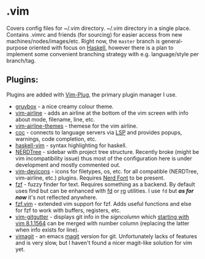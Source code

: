 # .vim

Covers config files for ~/.vim directory.
~/.vim directory in a single place. Contains .vimrc and friends (for
sourcing) for easier access from new machines/nodes/images/etc. Right now, the
`master` branch is general-purpose oriented with focus on
[Haskell](https://www.haskell.org), however there is a plan to implement some
convenient branching strategy with e.g. language/style per branch/tag.

## Plugins:

Plugins are added with [Vim-Plug](https://github.com/junegunn/vim-plug), the
primary plugin manager I use.

* [gruvbox](https://github.com/morhetz/gruvbox) - a nice creamy colour theme.
* [vim-airline](https://github.com/vim-airline/vim-airline) - adds an airline
at the bottom of the vim screen with info about mode, filename, line, etc.
* [vim-airline-themes](https://github.com/vim-airline/vim-airline-themes) -
themese for the vim airline.
* [coc](https://github.com/neoclide/coc.nvim) - connects to language servers
via [LSP](https://microsoft.github.io/language-server-protocol/) and provides
popups, warnings, code completion, etc.
* [haskell-vim](https://github.com/neovimhaskell/haskell-vim) - syntax
highlighting for haskell.
* [NERDTree](https://github.com/preservim/nerdtree) - sidebar with project
tree structure. Recently broke (might be vim incompatibility issue) thus most
of the configuration here is under development and mostly commented out.
* [vim-devicons](https://github.com/ryanoasis/vim-devicons) - icons for
filetypes, os, etc. for all compatible (NERDTree, vim-airline, etc.) plugins.
Requires [Nerd Font](https://github.com/ryanoasis/nerd-fonts) to be present.
* [fzf](https://github.com/junegunn/fzf) - fuzzy finder for text. Requires
something as a backend. By default uses find but can be enhanced with
[fd](https://github.com/sharkdp/fd) or
[rg](https://github.com/BurntSushi/ripgrep) utilities. I use `fd` but ***as
for now*** it's not reflected anywhere.
* [fzf.vim](https://github.com/junegunn/fzf.vim) - extended vim support for
fzf. Adds useful functions and else for fzf to work with buffers, registers,
etc.
* [vim-gitgutter](https://github.com/airblade/vim-gitgutter) - displays git
info in the *signcolumn* which
[starting with vim 8.1.1564](https://github.com/vim/vim/commit/394c5d8870b15150fc91a4c058dc571fd5eaa97e)
can be merged with number column (replacing the latter when info exists for
line).
* [vimagit](https://github.com/jreybert/vimagit) - an emacs
[magit](https://github.com/magit/magit) version for git. Unfortunately lacks
of features and is very slow, but I haven't found a nicer magit-like solution
for vim yet.

